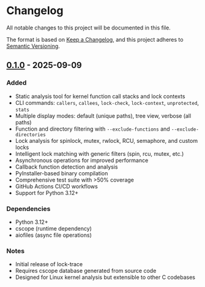 # Changelog

All notable changes to this project will be documented in this file.

The format is based on [Keep a Changelog](https://keepachangelog.com/en/1.0.0/),
and this project adheres to [Semantic Versioning](https://semver.org/spec/v2.0.0.html).

## [0.1.0] - 2025-09-09

### Added

- Static analysis tool for kernel function call stacks and lock contexts
- CLI commands: `callers`, `callees`, `lock-check`, `lock-context`, `unprotected`, `stats`
- Multiple display modes: default (unique paths), tree view, verbose (all paths)
- Function and directory filtering with `--exclude-functions` and `--exclude-directories`
- Lock analysis for spinlock, mutex, rwlock, RCU, semaphore, and custom locks
- Intelligent lock matching with generic filters (spin, rcu, mutex, etc.)
- Asynchronous operations for improved performance
- Callback function detection and analysis
- PyInstaller-based binary compilation
- Comprehensive test suite with >50% coverage
- GitHub Actions CI/CD workflows
- Support for Python 3.12+

### Dependencies

- Python 3.12+
- cscope (runtime dependency)
- aiofiles (async file operations)

### Notes

- Initial release of lock-trace
- Requires cscope database generated from source code
- Designed for Linux kernel analysis but extensible to other C codebases

[0.1.0]: https://github.com/yourusername/lock-trace/releases/tag/v0.1.0
